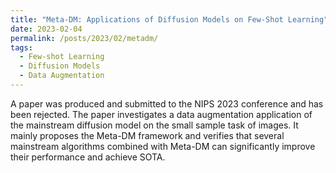 ```yaml
---
title: "Meta-DM: Applications of Diffusion Models on Few-Shot Learning"
date: 2023-02-04
permalink: /posts/2023/02/metadm/
tags:
  - Few-shot Learning
  - Diffusion Models
  - Data Augmentation
---
```


A paper was produced and submitted to the NIPS 2023 conference and has been rejected. The paper investigates a data augmentation application of the mainstream diffusion model on the small sample task of images. It mainly proposes the Meta-DM framework and verifies that several mainstream algorithms combined with Meta-DM can significantly improve their performance and achieve SOTA.
